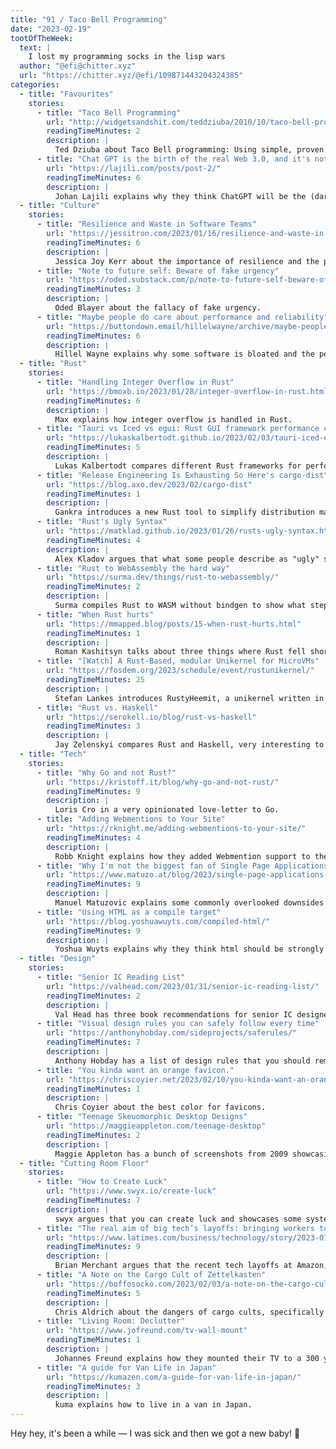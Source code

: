 ```yaml
---
title: "91 / Taco Bell Programming"
date: "2023-02-19"
tootOfTheWeek:
  text: |
    I lost my programming socks in the lisp wars
  author: "@efi@chitter.xyz"
  url: "https://chitter.xyz/@efi/109871443204324385"
categories:
  - title: "Favourites"
    stories:
      - title: "Taco Bell Programming"
        url: "http://widgetsandshit.com/teddziuba/2010/10/taco-bell-programming.html"
        readingTimeMinutes: 2
        description: |
          Ted Dziuba about Taco Bell programming: Using simple, proven and boring tools to get the job done. _Thanks, Eric!_
      - title: "Chat GPT is the birth of the real Web 3.0, and it's not going to be fun."
        url: "https://lajili.com/posts/post-2/"
        readingTimeMinutes: 6
        description: |
          Johan Lajili explains why they think ChatGPT will be the (dark) future of the internet and there's little we can do about it.
  - title: "Culture"
    stories:
      - title: "Resilience and Waste in Software Teams"
        url: "https://jessitron.com/2023/01/16/resilience-and-waste-in-software-teams/"
        readingTimeMinutes: 6
        description: |
          Jessica Joy Kerr about the importance of resilience and the price of it.
      - title: "Note to future self: Beware of fake urgency"
        url: "https://oded.substack.com/p/note-to-future-self-beware-of-fake"
        readingTimeMinutes: 3
        description: |
          Oded Blayer about the fallacy of fake urgency.
      - title: "Maybe people do care about performance and reliability"
        url: "https://buttondown.email/hillelwayne/archive/maybe-people-do-care-about-performance-and/"
        readingTimeMinutes: 6
        description: |
          Hillel Wayne explains why some software is bloated and the people that are affected are unlikely to be included in the purchase decision.
  - title: "Rust"
    stories:
      - title: "Handling Integer Overflow in Rust"
        url: "https://bmoxb.io/2023/01/28/integer-overflow-in-rust.html"
        readingTimeMinutes: 6
        description: |
          Max explains how integer overflow is handled in Rust.
      - title: "Tauri vs Iced vs egui: Rust GUI framework performance comparison"
        url: "https://lukaskalbertodt.github.io/2023/02/03/tauri-iced-egui-performance-comparison.html"
        readingTimeMinutes: 5
        description: |
          Lukas Kalbertodt compares different Rust frameworks for performance including startup time, input lag and resize tests.
      - title: "Release Engineering Is Exhausting So Here's cargo-dist"
        url: "https://blog.axo.dev/2023/02/cargo-dist"
        readingTimeMinutes: 1
        description: |
          Gankra introduces a new Rust tool to simplify distribution management and tries it on a personal project.
      - title: "Rust's Ugly Syntax"
        url: "https://matklad.github.io/2023/01/26/rusts-ugly-syntax.html"
        readingTimeMinutes: 4
        description: |
          Alex Kladov argues that what some people describe as "ugly" syntax in Rust is mostly due to semantics.
      - title: "Rust to WebAssembly the hard way"
        url: "https://surma.dev/things/rust-to-webassembly/"
        readingTimeMinutes: 2
        description: |
          Surma compiles Rust to WASM without bindgen to show what steps are necessary and why. _Thanks, Jan!_
      - title: "When Rust hurts"
        url: "https://mmapped.blog/posts/15-when-rust-hurts.html"
        readingTimeMinutes: 1
        description: |
          Roman Kashitsyn talks about three things where Rust fell short for them.
      - title: "[Watch] A Rust-Based, modular Unikernel for MicroVMs"
        url: "https://fosdem.org/2023/schedule/event/rustunikernel/"
        readingTimeMinutes: 25
        description: |
          Stefan Lankes introduces RustyHeemit, a unikernel written in Rust.
      - title: "Rust vs. Haskell"
        url: "https://serokell.io/blog/rust-vs-haskell"
        readingTimeMinutes: 3
        description: |
          Jay Zelenskyi compares Rust and Haskell, very interesting to see the similarities and differences.
  - title: "Tech"
    stories:
      - title: "Why Go and not Rust?"
        url: "https://kristoff.it/blog/why-go-and-not-rust/"
        readingTimeMinutes: 9
        description: |
          Loris Cro in a very opinionated love-letter to Go.
      - title: "Adding Webmentions to Your Site"
        url: "https://rknight.me/adding-webmentions-to-your-site/"
        readingTimeMinutes: 4
        description: |
          Robb Knight explains how they added Webmention support to their website, including Mastodon reactions!
      - title: "Why I'm not the biggest fan of Single Page Applications"
        url: "https://www.matuzo.at/blog/2023/single-page-applications-criticism/"
        readingTimeMinutes: 9
        description: |
          Manuel Matuzovic explains some commonly overlooked downsides of using single-page-applications.
      - title: "Using HTML as a compile target"
        url: "https://blog.yoshuawuyts.com/compiled-html/"
        readingTimeMinutes: 9
        description: |
          Yoshua Wuyts explains why they think html should be strongly typed.
  - title: "Design"
    stories:
      - title: "Senior IC Reading List"
        url: "https://valhead.com/2023/01/31/senior-ic-reading-list/"
        readingTimeMinutes: 2
        description: |
          Val Head has three book recommendations for senior IC designers. _Thanks, Jan!_
      - title: "Visual design rules you can safely follow every time"
        url: "https://anthonyhobday.com/sideprojects/saferules/"
        readingTimeMinutes: 7
        description: |
          Anthony Hobday has a list of design rules that you should remember.
      - title: "You kinda want an orange favicon."
        url: "https://chriscoyier.net/2023/02/10/you-kinda-want-an-orange-favicon/"
        readingTimeMinutes: 1
        description: |
          Chris Coyier about the best color for favicons.
      - title: "Teenage Skeuomorphic Desktop Designs"
        url: "https://maggieappleton.com/teenage-desktop"
        readingTimeMinutes: 2
        description: |
          Maggie Appleton has a bunch of screenshots from 2009 showcasing custom icons and wallpapers. A trip down memory lane.
  - title: "Cutting Room Floor"
    stories:
      - title: "How to Create Luck"
        url: "https://www.swyx.io/create-luck"
        readingTimeMinutes: 7
        description: |
          swyx argues that you can create luck and showcases some systems to do so.
      - title: "The real aim of big tech’s layoffs: bringing workers to heel"
        url: "https://www.latimes.com/business/technology/story/2023-01-30/column-how-big-tech-is-using-mass-layoffs-to-bring-workers-to-heel"
        readingTimeMinutes: 9
        description: |
          Brian Merchant argues that the recent tech layoffs at Amazon, Google and Microsoft were to gain more power over the tech workers.
      - title: "A Note on the Cargo Cult of Zettelkasten"
        url: "https://boffosocko.com/2023/02/03/a-note-on-the-cargo-cult-of-zettelkasten/"
        readingTimeMinutes: 5
        description: |
          Chris Aldrich about the dangers of cargo cults, specifically the Zettelkasten.
      - title: "Living Room: Declutter"
        url: "https://www.jofreund.com/tv-wall-mount"
        readingTimeMinutes: 1
        description: |
          Johannes Freund explains how they mounted their TV to a 300 year old beam with a custom VESA mount.
      - title: "A guide for Van Life in Japan"
        url: "https://kumazen.com/a-guide-for-van-life-in-japan/"
        readingTimeMinutes: 3
        description: |
          kuma explains how to live in a van in Japan.
---
```


Hey hey, it's been a while — I was sick and then we got a new baby! 🎉 

